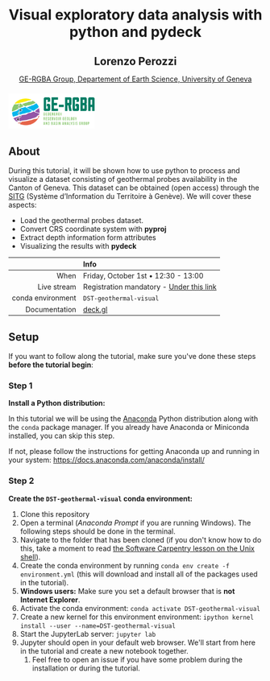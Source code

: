 <h1 style="text-align: center;  font-weigth: bold; margin-top: 20px;">
  Visual exploratory data analysis with python and pydeck
</h1>
<h2 style="text-align: center; margin-bottom: 10px;">
  Lorenzo Perozzi
</h2>
<p style="text-align: center; margin-bottom: 20px;">
   <a href="https://www.unige.ch/ge-rgba/welcome/">GE-RGBA Group, Departement of Earth Science, University of Geneva</a>
</p>
<div style="text-align: left;margin-bottom: 20px;">
    <img src="src/logo.png" style="height: 70px">
</div>


 
## About

During this tutorial, it will be shown how to use python to process and visualize a dataset consisting of geothermal probes availability in the Canton of Geneva. This dataset can be obtained (open access) through the <a href="https://ge.ch/sitg/fiche/6867 ">SITG</a> (Système d’Information du Territoire à Genève). We will cover these aspects:

- Load the geothermal probes dataset.
- Convert CRS coordinate system with **pyproj**
- Extract depth information form attributes
- Visualizing the results with **pydeck**

|         | Info |
|--------:|:-----|
| When | Friday, October 1st • 12:30 - 13:00  |
| Live stream | Registration mandatory - [Under this link](https://formulaire.unige.ch/outils/limesurvey3/index.php/268393?lang=fr) |
| conda environment  | `DST-geothermal-visual` |
| Documentation | [deck.gl](https://deck.gl/) |



## Setup

If you want to follow along the tutorial, make sure you've done these steps **before the tutorial begin**:

### Step 1

**Install a Python distribution:**

In this tutorial we will be using the [Anaconda](https://www.anaconda.com/)
Python distribution along with the `conda` package manager. If you already have
Anaconda or Miniconda installed, you can skip this step.

If not, please follow the instructions for getting Anaconda up and running in
your system: https://docs.anaconda.com/anaconda/install/

### Step 2

**Create the `DST-geothermal-visual` conda environment:**

1. Clone this repository
1. Open a terminal (*Anaconda Prompt* if you are running Windows). The
   following steps should be done in the terminal.
1. Navigate to the folder that has been cloned
   (if you don't know how to do this, take a moment to read [the Software
   Carpentry lesson on the Unix shell](http://swcarpentry.github.io/shell-novice/)).
1. Create the conda environment by running `conda env create -f environment.yml`
   (this will download and install all of the packages used in the tutorial).
1. **Windows users:** Make sure you set a default browser that is **not Internet Explorer**.
1. Activate the conda environment: `conda activate DST-geothermal-visual`
1. Create a new kernel for this environment environment: `ipython kernel install --user --name=DST-geothermal-visual`
1. Start the JupyterLab server: `jupyter lab`
1. Jupyter should open in your default web browser. We'll start from here in the
   tutorial and create a new notebook together.
   1. Feel free to open an issue if you have some problem during the installation or during the tutorial.
   
   
<div style="text-align: left; margin-bottom: 100px;">

 </div>